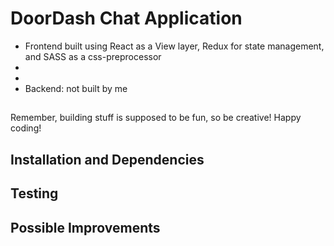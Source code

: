 # DoorDash Chat Application
* Frontend built using React as a View layer, Redux for state management, and SASS as a css-preprocessor
* 
* 
* Backend: not built by me

## 
Remember, building stuff is supposed to be fun, so be creative! Happy coding!

## Installation and Dependencies

## Testing


## Possible Improvements